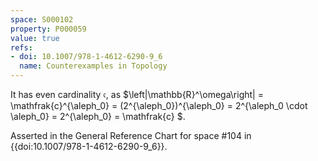 ```yaml
---
space: S000102
property: P000059
value: true
refs:
- doi: 10.1007/978-1-4612-6290-9_6
  name: Counterexamples in Topology
---
```


It has even cardinality $\mathfrak{c}$, as $\left|\mathbb{R}^\omega\right| = \mathfrak{c}^{\aleph_0} = (2^{\aleph_0})^{\aleph_0} = 2^{\aleph_0 \cdot \aleph_0} = 2^{\aleph_0} = \mathfrak{c} $.

Asserted in the General Reference Chart for space #104 in
{{doi:10.1007/978-1-4612-6290-9_6}}.
